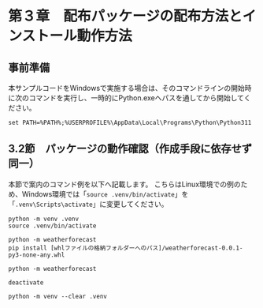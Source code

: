 # 第３章　配布パッケージの配布方法とインストール動作方法

## 事前準備

本サンプルコードをWindowsで実施する場合は、そのコマンドラインの開始時に次のコマンドを実行し、一時的にPython.exeへパスを通してから開始してください。

```
set PATH=%PATH%;%USERPROFILE%\AppData\Local\Programs\Python\Python311
```



## 3.2節　パッケージの動作確認（作成手段に依存せず同一）

本節で案内のコマンド例を以下へ記載します。
こちらはLinux環境での例のため、Windows環境では「`source .venv/bin/activate`」を「`.venv\Scripts\activate`」に変更してください。

```
python -m venv .venv
source .venv/bin/activate

python -m weatherforecast
pip install [whlファイルの格納フォルダーへのパス]/weatherforecast-0.0.1-py3-none-any.whl

python -m weatherforecast

deactivate

python -m venv --clear .venv
```

